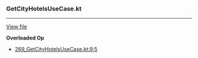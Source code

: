 ### GetCityHotelsUseCase.kt
---
[View file](../files/269_GetCityHotelsUseCase.kt)

**Overloaded Op**

 - [269_GetCityHotelsUseCase.kt:9:5](../files/269_GetCityHotelsUseCase.kt#L9)
